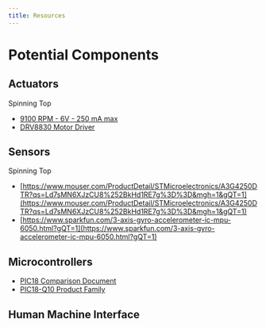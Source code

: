 ```yaml
---
title: Resources
---
```


# Potential Components

## Actuators

Spinning Top

- [9100 RPM - 6V - 250 mA max](https://www.digikey.com/en/products/detail/adafruit-industries-llc/711/5353610?gQT=1)
- [DRV8830 Motor Driver](https://www.digikey.com/en/products/detail/texas-instruments/DRV8830DGQR/2520903)

## Sensors

Spinning Top

- [https://www.mouser.com/ProductDetail/STMicroelectronics/A3G4250DTR?qs=Ld7sMN6XJzCU8%252BkHd1RE7g%3D%3D&mgh=1&gQT=1](https://www.mouser.com/ProductDetail/STMicroelectronics/A3G4250DTR?qs=Ld7sMN6XJzCU8%252BkHd1RE7g%3D%3D&mgh=1&gQT=1)
- [https://www.sparkfun.com/3-axis-gyro-accelerometer-ic-mpu-6050.html?gQT=1](https://www.sparkfun.com/3-axis-gyro-accelerometer-ic-mpu-6050.html?gQT=1)

## Microcontrollers

- [PIC18 Comparison Document](https://ww1.microchip.com/downloads/en/DeviceDoc/30327b.pdf)
- [PIC18-Q10 Product Family](https://www.microchip.com/en-us/products/microcontrollers-and-microprocessors/8-bit-mcus/pic-mcus/pic18f-q10)

## Human Machine Interface
